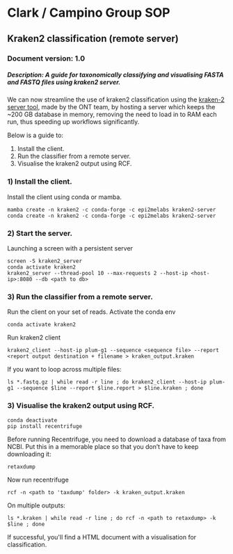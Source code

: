 # Clark / Campino Group SOP 
## Kraken2 classification (remote server)
### Document version: 1.0
##### Description: A guide for taxonomically classifying and visualising FASTA and FASTQ files using kraken2 server.

We can now streamline the use of kraken2 classification using the [kraken-2 server tool](https://github.com/epi2me-labs/kraken2-server), made by the ONT team, by hosting a server which keeps the ~200 GB database in memory, removing the need to load in to RAM each run, thus speeding up workflows significantly.

Below is a guide to:
1) Install the client.
2) Run the classifier from a remote server.
3) Visualise the kraken2 output using RCF.
### 1) Install the client.

Install the client using conda or mamba.

    mamba create -n kraken2 -c conda-forge -c epi2melabs kraken2-server
    conda create -n kraken2 -c conda-forge -c epi2melabs kraken2-server

### 2) Start the server.

Launching a screen with a persistent server

    screen -S kraken2_server
    conda activate kraken2
    kraken2_server --thread-pool 10 --max-requests 2 --host-ip <host-ip>:8080 --db <path to db>




### 3) Run the classifier from a remote server.

Run the client on your set of reads.
Activate the conda env
    
    conda activate kraken2

Run kraken2 client
    
    kraken2_client --host-ip plum-g1 --sequence <sequence file> --report <report output destination + filename > kraken_output.kraken
    
If you want to loop across multiple files:
    
    ls *.fastq.gz | while read -r line ; do kraken2_client --host-ip plum-g1 --sequence $line --report $line.report > $line.kraken ; done
    
### 3) Visualise the kraken2 output using RCF.

    conda deactivate
    pip install recentrifuge

Before running Recentrifuge, you need to download a database of taxa from NCBI. Put this in a memorable place so that you don’t have to keep downloading it:
    
    retaxdump

Now run recentrifuge

    rcf -n <path to 'taxdump' folder> -k kraken_output.kraken

On multiple outputs:

    ls *.kraken | while read -r line ; do rcf -n <path to retaxdump> -k $line ; done
    
If successful, you'll find a HTML document with a visualisation for classification. 
     


